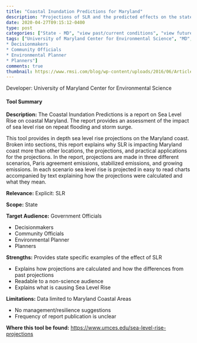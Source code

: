 ```yaml
---
title: "Coastal Inundation Predictions for Maryland"
description: "Projections of SLR and the predicted effects on the state of Maryland"
date: 2020-04-27T09:15:12-0400
type: post
categories: ["State - MD", "view past/current conditions", "view future projections", "identify vulnerabilities", "end", "Coastal"]
tags: ["University of Maryland Center for Environmental Science", "MD", "Government Officials
* Decisionmakers
* Community Officials
* Environmental Planner
* Planners"]
comments: true
thumbnail: https://www.rmsi.com/blog/wp-content/uploads/2016/06/Article-04.jpg
---
```

Developer: University of Maryland Center for Environmental Science

#### Tool Summary
**Description:** The Coastal Inundation Predictions is a report on Sea Level Rise on coastal Maryland. The report provides an assessment of the impact of sea level rise on repeat flooding and storm surge.

This tool provides in depth sea level rise projections on the Maryland coast. Broken into sections, this report explains why SLR is impacting Maryland coast more than other locations, the projections, and practical applications for the projections. In the report, projections are made in three different scenarios, Paris agreement emissions, stabilized emissions, and growing emissions. In each scenario sea level rise is projected in easy to read charts accompanied by text explaining how the projections were calculated and what they mean.

**Relevance:** Explicit: SLR

**Scope:** State

**Target Audience:** Government Officials
* Decisionmakers
* Community Officials
* Environmental Planner
* Planners

**Strengths:** Provides state specific examples of the effect of SLR
* Explains how projections are calculated and how the differences from past projections
* Readable to a non-science audience
* Explains what is causing Sea Level Rise

**Limitations:** Data limited to Maryland Coastal Areas
* No management/resilience suggestions
* Frequency of report publication is unclear

**Where this tool be found:** https://www.umces.edu/sea-level-rise-projections
